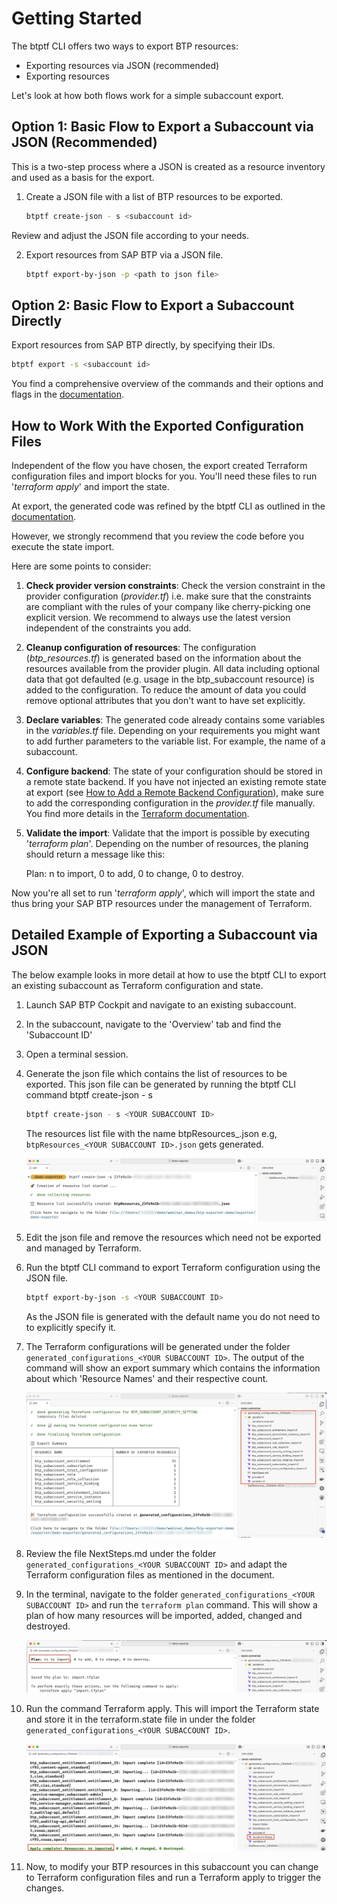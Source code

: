 # Getting Started

The btptf CLI offers two ways to export BTP resources:

- Exporting resources via JSON (recommended)
- Exporting resources

Let's look at how both flows work for a simple subaccount export.

## Option 1: Basic Flow to Export a Subaccount via JSON (Recommended)

This is a two-step process where a JSON is created as a resource inventory and used as a basis for the export.

1. Create a JSON file with a list of BTP resources to be exported.

    ```bash
    btptf create-json - s <subaccount id>
    ```
Review and adjust the JSON file according to your needs.

2. Export resources from SAP BTP via a JSON file.

    ```bash
    btptf export-by-json -p <path to json file>
    ```

## Option 2: Basic Flow to Export a Subaccount Directly

Export resources from SAP BTP directly, by specifying their IDs.

```bash
btptf export -s <subaccount id>
```

You find a comprehensive overview of the commands and their options and flags in the [documentation](btptf.md).

## How to Work With the Exported Configuration Files

Independent of the flow you have chosen, the export created Terraform configuration files and import blocks for you. You'll need these files to run '*terraform apply*' and import the state.

At export, the generated code was refined by the btptf CLI as outlined in the [documentation](https://sap.github.io/terraform-exporter-btp/tfcodeimprovements/).

However, we strongly recommend that you review the code before you execute the state import.

Here are some points to consider:

1. **Check provider version constraints**: Check the version constraint in the provider configuration (*provider.tf*) i.e. make sure that the constraints are compliant with the rules of your company like cherry-picking one explicit version. We recommend to always use the latest version independent of the constraints you add.

2. **Cleanup configuration of resources**: The configuration (*btp_resources.tf*) is generated based on the information about the resources available from the provider plugin. All data including optional data that got defaulted (e.g. usage in the btp_subaccount resource) is added to the configuration. To reduce the amount of data you could remove optional attributes that you don't want to have set explicitly.

3. **Declare variables**: The generated code already contains some variables in the *variables.tf* file. Depending on your requirements you might want to add further parameters to the variable list. For example, the name of a subaccount.

4. **Configure backend**: The state of your configuration should be stored in a remote state backend. If you have not injected an existing remote state at export (see [How to Add a Remote Backend Configuration](https://sap.github.io/terraform-exporter-btp/remotebackend/)), make sure to add the corresponding configuration in the *provider.tf* file manually. You find more details in the [Terraform documentation](https://developer.hashicorp.com/terraform/language/backend).

5. **Validate the import**: Validate that the import is possible by executing '*terraform plan*'. Depending on the number of resources, the planing should return a message like this:

    Plan: n to import, 0 to add, 0 to change, 0 to destroy.

Now you're all set to run '*terraform apply*', which will import the state and thus bring your SAP BTP resources under the management of Terraform.

## Detailed Example of Exporting a Subaccount via JSON

The below example looks in more detail at how to use the btptf CLI to export an existing subaccount as  Terraform configuration and state.

1. Launch SAP BTP Cockpit and navigate to an existing subaccount.

2. In the subaccount, navigate to the 'Overview' tab and find the 'Subaccount ID'

3. Open a terminal session.

4. Generate the json file which contains the list of resources to be exported. This json file can be generated by running the btptf CLI command btptf create-json - s <subaccount id>

    ```bash
    btptf create-json - s <YOUR SUBACCOUNT ID>
    ```
    The resources list file with the name btpResources_<subaccount id>.json e.g, `btpResources_<YOUR SUBACCOUNT ID>.json` gets generated.

    ![Console output of create json command of btptf CLI](img/create-json.jpg)

5. Edit the json file and remove the resources which need not be exported and managed by Terraform.

6. Run the btptf CLI command to export Terraform configuration using the JSON file.

    ```bash
    btptf export-by-json -s <YOUR SUBACCOUNT ID>
    ```

    As the JSON file is generated with the default name you do not need to to explicitly specify it.

7. The Terraform configurations will be generated under the folder `generated_configurations_<YOUR SUBACCOUNT ID>`. The output of the command will show an export summary which contains the information about which 'Resource Names' and their respective count.

    ![Display of generated configuration after export](img/generated-config.jpg)

8. Review the file NextSteps.md under the folder `generated_configurations_<YOUR SUBACCOUNT ID>` and adapt the Terraform configuration files as mentioned in the document.

9. In the terminal, navigate to the folder `generated_configurations_<YOUR SUBACCOUNT ID>` and run the `terraform plan` command. This will show a plan of how many resources will be imported, added, changed and destroyed.

    ![Console output of terraform plan after import](img/tf-plan.jpg)

10. Run the command Terraform apply. This will import the Terraform state and store it in the terraform.state file in under the folder `generated_configurations_<YOUR SUBACCOUNT ID>`.

    ![Console output of terraform apply after import](img/tf-apply.jpg)

11.  Now, to modify your BTP resources in this subaccount you can change to Terraform configuration files and run a Terraform apply to trigger the changes.
